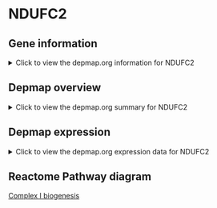 <h1>NDUFC2</h1>

<h2>Gene information</h2>
<details>
  <summary>Click to view the depmap.org information for NDUFC2</summary>
  <iframe src="https://depmap.org/portal/gene/NDUFC2?tab=about" style="border:none;width:100%;height:800px"></iframe>
</details>

<h2>Depmap overview</h2>
<details>
  <summary>Click to view the depmap.org summary for NDUFC2</summary>
  <iframe src="https://depmap.org/portal/gene/NDUFC2?tab=overview" style="border:none;width:100%;height:800px"></iframe>
</details>

<h2>Depmap expression</h2>
<details>
  <summary>Click to view the depmap.org expression data for NDUFC2</summary>
  <iframe src="https://depmap.org/portal/gene/NDUFC2?tab=characterization" style="border:none;width:100%;height:800px"></iframe>
</details>



<h2>Reactome Pathway diagram</h2>
<a href="https://reactome.org/PathwayBrowser/#/R-HSA-6799198" target="_BLANK">Complex I biogenesis</a>



